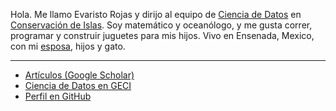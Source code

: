 Hola. Me llamo Evaristo Rojas y dirijo al equipo de [Ciencia de Datos](https://islasgeci.github.io)
en [Conservación de Islas](https://islas.org.mx). Soy matemático y oceanólogo, y me gusta correr,
programar y construir juguetes para mis hijos. Vivo en Ensenada, Mexico, con mi
[esposa](http://mactavishediting.com/), hijos y gato.

---

- [Artículos (Google Scholar)](https://scholar.google.com/citations?user=SxSAEN0AAAAJ)
- [Ciencia de Datos en GECI](https://islas.dev)
- [Perfil en GitHub](https://github.com/devarops)
